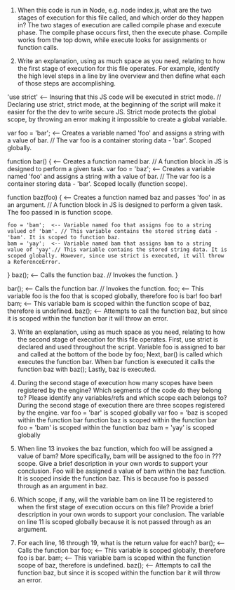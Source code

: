 1. When this code is run in Node, e.g. node index.js, what are the two stages of execution for this file called, and which order do they happen in?
The two stages of execution are called compile phase and execute phase. The compile phase occurs first, then the execute phase. Compile works from the top down, while execute looks for assignments or function calls.

2. Write an explanation, using as much space as you need, relating to how the first stage of execution for this file operates. For example, identify the high level steps in a line by line overview and then define what each of those steps are accomplishing.

'use strict' <-- Insuring that this JS code will be executed in strict mode. // Declaring use strict, strict mode, at the beginning of the script will make it easier for the the dev to write secure JS. Strict mode protects the global scope, by throwing an error making it impossible to create a global variable.

var foo = 'bar'; <-- Creates a variable named 'foo' and assigns a string with a value of bar. // The var foo is a container storing data - 'bar'. Scoped globally.

function bar() { <-- Creates a function named bar. // A function block in JS is designed to perform a given task.
  var foo = 'baz'; <-- Creates a variable named 'foo' and assigns a string with a value of bar. // The var foo is a container storing data - 'bar'. Scoped locally (function scope).

  function baz(foo) { <-- Creates a function named baz and passes 'foo' in as an argument. // A function block in JS is designed to perform a given task. The foo passed in is function scope.

    foo = 'bam';  <-- Variable named foo that assigns foo to a string valued of 'bam'. // This variable contains the stored string data - 'bam'. It is scoped to function baz.
    bam = 'yay';  <-- Variable named bam that assigns bam to a string value of 'yay'.// This variable contains the stored string data. It is scoped globally. However, since use strict is executed, it will throw a ReferenceError.
  }
  baz();  <-- Calls the function baz. // Invokes the function.
}

bar();  <-- Calls the function bar. // Invokes the function.
foo;  <-- This variable foo is the foo that is scoped globally, therefore foo is bar! foo bar!
bam;  <-- This variable bam is scoped within the function scope of baz, therefore is undefined.
baz();  <-- Attempts to call the function baz, but since it is scoped within the function bar it will throw an error.


3. Write an explanation, using as much space as you need, relating to how the second stage of execution for this file operates.
First, use strict is declared and used throughout the script. Variable foo is assigned to bar and called at the bottom of the bode by foo; Next, bar() is called which executes the function bar. When bar function is executed it calls the function baz with baz(); Lastly, baz is executed.

4. During the second stage of execution how many scopes have been registered by the engine? Which segments of the code do they belong to? Please identify any variables/refs and which scope each belongs to?
During the second stage of execution there are three scopes registered by the engine.
var foo = 'bar' is scoped globally
var foo = 'baz is scoped within the function bar
function baz is scoped within the function bar
foo = 'bam' is scoped within the function baz
bam = 'yay' is scoped globally

5. When line 13 invokes the baz function, which foo will be assigned a value of bam? More specifically, bam will be assigned to the foo in ??? scope. Give a brief description in your own words to support your conclusion.
Foo will be assigned a value of bam within the baz function. It is scoped inside the function baz. This is because foo is passed through as an argument in baz.

6. Which scope, if any, will the variable bam on line 11 be registered to when the first stage of execution occurs on this file? Provide a brief description in your own words to support your conclusion.
The variable on line 11 is scoped globally because it is not passed through as an argument.

7. For each line, 16 through 19, what is the return value for each?
bar();  <-- Calls the function bar
foo;  <-- This variable is scoped globally, therefore foo is bar.
bam;  <-- This variable bam is scoped within the function scope of baz, therefore is undefined.
baz();  <-- Attempts to call the function baz, but since it is scoped within the function bar it will throw an error.